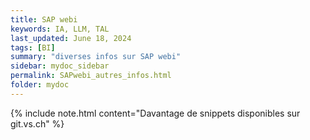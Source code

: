 ```yaml
---
title: SAP webi
keywords: IA, LLM, TAL
last_updated: June 18, 2024
tags: [BI]
summary: "diverses infos sur SAP webi"
sidebar: mydoc_sidebar
permalink: SAPwebi_autres_infos.html
folder: mydoc
---
```



{% include note.html content="Davantage de snippets disponibles sur git.vs.ch" %}
